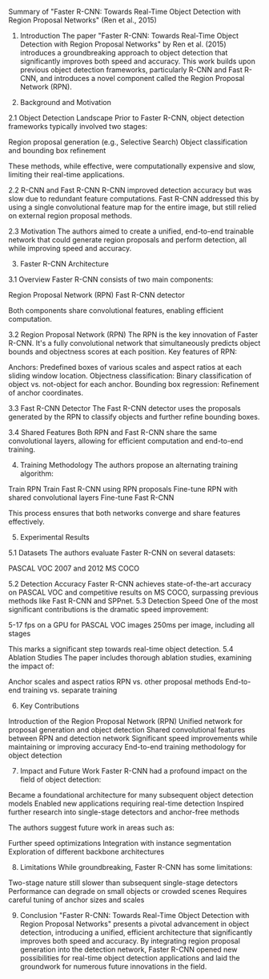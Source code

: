 Summary of "Faster R-CNN: Towards Real-Time Object Detection with Region Proposal Networks" (Ren et al., 2015)


1. Introduction
The paper "Faster R-CNN: Towards Real-Time Object Detection with Region Proposal Networks" by Ren et al. (2015) introduces a groundbreaking approach to object detection that significantly improves both speed and accuracy. This work builds upon previous object detection frameworks, particularly R-CNN and Fast R-CNN, and introduces a novel component called the Region Proposal Network (RPN).


2. Background and Motivation

2.1 Object Detection Landscape
Prior to Faster R-CNN, object detection frameworks typically involved two stages:

Region proposal generation (e.g., Selective Search)
Object classification and bounding box refinement

These methods, while effective, were computationally expensive and slow, limiting their real-time applications.

2.2 R-CNN and Fast R-CNN
R-CNN improved detection accuracy but was slow due to redundant feature computations. Fast R-CNN addressed this by using a single convolutional feature map for the entire image, but still relied on external region proposal methods.

2.3 Motivation
The authors aimed to create a unified, end-to-end trainable network that could generate region proposals and perform detection, all while improving speed and accuracy.


3. Faster R-CNN Architecture

3.1 Overview
Faster R-CNN consists of two main components:

Region Proposal Network (RPN)
Fast R-CNN detector

Both components share convolutional features, enabling efficient computation.

3.2 Region Proposal Network (RPN)
The RPN is the key innovation of Faster R-CNN. It's a fully convolutional network that simultaneously predicts object bounds and objectness scores at each position.
Key features of RPN:

Anchors: Predefined boxes of various scales and aspect ratios at each sliding window location.
Objectness classification: Binary classification of object vs. not-object for each anchor.
Bounding box regression: Refinement of anchor coordinates.

3.3 Fast R-CNN Detector
The Fast R-CNN detector uses the proposals generated by the RPN to classify objects and further refine bounding boxes.

3.4 Shared Features
Both RPN and Fast R-CNN share the same convolutional layers, allowing for efficient computation and end-to-end training.


4. Training Methodology
The authors propose an alternating training algorithm:

Train RPN
Train Fast R-CNN using RPN proposals
Fine-tune RPN with shared convolutional layers
Fine-tune Fast R-CNN

This process ensures that both networks converge and share features effectively.


5. Experimental Results

5.1 Datasets
The authors evaluate Faster R-CNN on several datasets:

PASCAL VOC 2007 and 2012
MS COCO

5.2 Detection Accuracy
Faster R-CNN achieves state-of-the-art accuracy on PASCAL VOC and competitive results on MS COCO, surpassing previous methods like Fast R-CNN and SPPnet.
5.3 Detection Speed
One of the most significant contributions is the dramatic speed improvement:

5-17 fps on a GPU for PASCAL VOC images
250ms per image, including all stages

This marks a significant step towards real-time object detection.
5.4 Ablation Studies
The paper includes thorough ablation studies, examining the impact of:

Anchor scales and aspect ratios
RPN vs. other proposal methods
End-to-end training vs. separate training


6. Key Contributions

Introduction of the Region Proposal Network (RPN)
Unified network for proposal generation and object detection
Shared convolutional features between RPN and detection network
Significant speed improvements while maintaining or improving accuracy
End-to-end training methodology for object detection


7. Impact and Future Work
Faster R-CNN had a profound impact on the field of object detection:

Became a foundational architecture for many subsequent object detection models
Enabled new applications requiring real-time detection
Inspired further research into single-stage detectors and anchor-free methods

The authors suggest future work in areas such as:

Further speed optimizations
Integration with instance segmentation
Exploration of different backbone architectures


8. Limitations
While groundbreaking, Faster R-CNN has some limitations:

Two-stage nature still slower than subsequent single-stage detectors
Performance can degrade on small objects or crowded scenes
Requires careful tuning of anchor sizes and scales


9. Conclusion
"Faster R-CNN: Towards Real-Time Object Detection with Region Proposal Networks" presents a pivotal advancement in object detection, introducing a unified, efficient architecture that significantly improves both speed and accuracy. By integrating region proposal generation into the detection network, Faster R-CNN opened new possibilities for real-time object detection applications and laid the groundwork for numerous future innovations in the field.